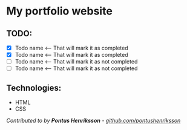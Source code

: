 # My portfolio website

## TODO:

- [x] Todo name <-- That will mark it as completed
- [x] Todo name <-- That will mark it as completed
- [ ] Todo name <-- That will mark it as not completed
- [ ] Todo name <-- That will mark it as not completed

## Technologies:

- HTML
- CSS

_Contributed to by **Pontus Henriksson** - [github.com/pontushenriksson](https://github.com/pontushenriksson)_
